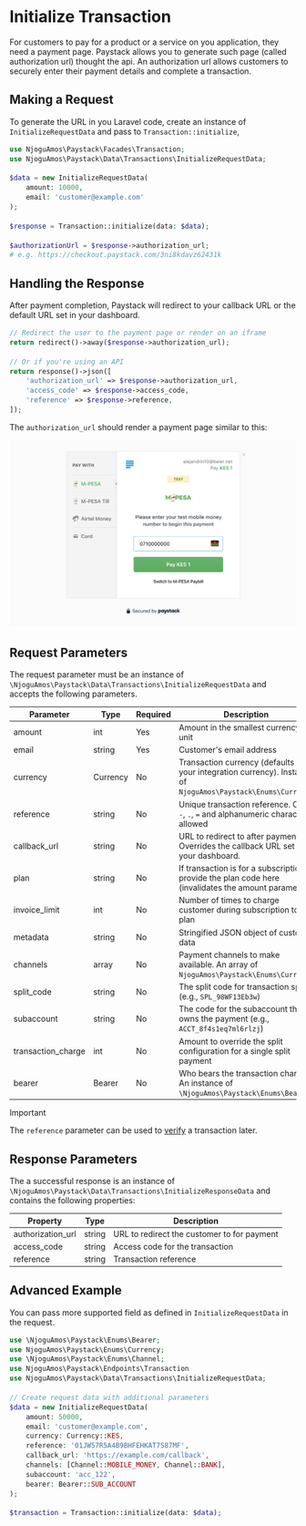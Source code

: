 # Initialize Transaction

For customers to pay for a product or a service on you application, they need a payment page. Paystack allows you to generate such page (called authorization url) thought the api.  An authorization url allows customers to securely enter their payment details and complete a transaction.

## Making a Request

To generate the URL in you Laravel code, create an instance of `InitializeRequestData` and pass to `Transaction::initialize`, 

```php
use NjoguAmos\Paystack\Facades\Transaction;
use NjoguAmos\Paystack\Data\Transactions\InitializeRequestData;

$data = new InitializeRequestData(
    amount: 10000,
    email: 'customer@example.com'
);

$response = Transaction::initialize(data: $data);

$authorizationUrl = $response->authorization_url;
# e.g. https://checkout.paystack.com/3ni8kdavz62431k
```

## Handling the Response

After payment completion, Paystack will redirect to your callback URL or the default URL set in your dashboard.

```php
// Redirect the user to the payment page or render on an iframe
return redirect()->away($response->authorization_url);

// Or if you're using an API
return response()->json([
    'authorization_url' => $response->authorization_url,
    'access_code' => $response->access_code,
    'reference' => $response->reference,
]);
```

The `authorization_url` should render a payment page similar to this:

![Paystack Payment page](./paystack-payment-page.png)

## Request Parameters

The request parameter must be an instance of `\NjoguAmos\Paystack\Data\Transactions\InitializeRequestData` and accepts the following parameters.

| Parameter          | Type     | Required | Description                                                                                                   |
|--------------------|----------|----------|---------------------------------------------------------------------------------------------------------------|
| amount             | int      | Yes      | Amount in the smallest currency unit                                                                          |
| email              | string   | Yes      | Customer's email address                                                                                      |
| currency           | Currency | No       | Transaction currency (defaults to your integration currency). Instance of `NjoguAmos\Paystack\Enums\Currency` |
| reference          | string   | No       | Unique transaction reference. Only `-`, `.`, `=` and alphanumeric characters allowed                          |
| callback_url       | string   | No       | URL to redirect to after payment. Overrides the callback URL set in your dashboard.                           |
| plan               | string   | No       | If transaction is for a subscription, provide the plan code here (invalidates the amount parameter)           |
| invoice_limit      | int      | No       | Number of times to charge customer during subscription to plan                                                |
| metadata           | string   | No       | Stringified JSON object of custom data                                                                        |
| channels           | array    | No       | Payment channels to make available. An array of `NjoguAmos\Paystack\Enums\Currency`                           |
| split_code         | string   | No       | The split code for transaction split (e.g., `SPL_98WF13Eb3w`)                                                 |
| subaccount         | string   | No       | The code for the subaccount that owns the payment (e.g., `ACCT_8f4s1eq7ml6rlzj`)                              |
| transaction_charge | int      | No       | Amount to override the split configuration for a single split payment                                         |
| bearer             | Bearer   | No       | Who bears the transaction charges. An instance of `\NjoguAmos\Paystack\Enums\Bearer`                          |

> [!IMPORTANT]
> The `reference` parameter can be used to [verify](/transactions/verify-transaction) a transaction later.

## Response Parameters

The a successful response is an instance of `\NjoguAmos\Paystack\Data\Transactions\InitializeResponseData` and contains the following properties:

| Property          | Type   | Description                                 |
|-------------------|--------|---------------------------------------------|
| authorization_url | string | URL to redirect the customer to for payment |
| access_code       | string | Access code for the transaction             |
| reference         | string | Transaction reference                       |

## Advanced Example

You can pass more supported field as defined in `InitializeRequestData` in the request.

```php
use \NjoguAmos\Paystack\Enums\Bearer;
use NjoguAmos\Paystack\Enums\Currency;
use \NjoguAmos\Paystack\Enums\Channel;
use NjoguAmos\Paystack\Endpoints\Transaction
use NjoguAmos\Paystack\Data\Transactions\InitializeRequestData;

// Create request data with additional parameters
$data = new InitializeRequestData(
    amount: 50000,
    email: 'customer@example.com',
    currency: Currency::KES,
    reference: '01JW57R5A4B9BHFEHKAT7S87MF',
    callback_url: 'https://example.com/callback',
    channels: [Channel::MOBILE_MONEY, Channel::BANK],
    subaccount: 'acc_122',
    bearer: Bearer::SUB_ACCOUNT 
);

$transaction = Transaction::initialize(data: $data);
```
